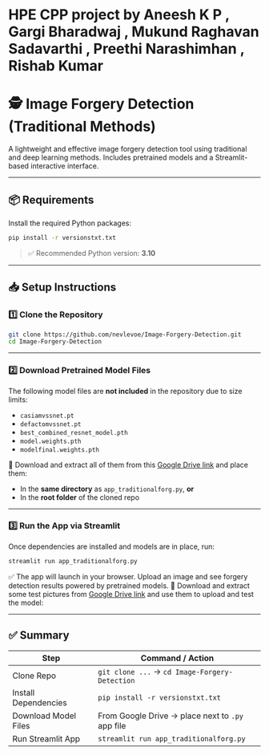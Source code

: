 # HPE CPP project by Aneesh K P , Gargi Bharadwaj , Mukund Raghavan Sadavarthi , Preethi Narashimhan , Rishab Kumar
# 🕵️ Image Forgery Detection (Traditional Methods)

A lightweight and effective image forgery detection tool using traditional and deep learning methods. Includes pretrained models and a Streamlit-based interactive interface.

---

## 📦 Requirements

Install the required Python packages:

```bash
pip install -r versionstxt.txt
```

> ✅ Recommended Python version: **3.10**

---

## 📥 Setup Instructions

### 1️⃣ Clone the Repository

```bash
git clone https://github.com/nevlevoe/Image-Forgery-Detection.git
cd Image-Forgery-Detection
```

---

### 2️⃣ Download Pretrained Model Files

The following model files are **not included** in the repository due to size limits:

- `casiamvssnet.pt`
- `defactomvssnet.pt`
- `best_combined_resnet_model.pth`
- `model.weights.pth`
- `modelfinal.weights.pth`

📂 Download and extract all of them from this [Google Drive link](https://drive.google.com/file/d/1CygKYYN82a3kPRgSQVfmmNoE_Kwh9QtI/view?usp=sharing) and place them:

- In the **same directory** as `app_traditionalforg.py`, **or**
- In the **root folder** of the cloned repo

---

### 3️⃣ Run the App via Streamlit

Once dependencies are installed and models are in place, run:

```bash
streamlit run app_traditionalforg.py
```

✅ The app will launch in your browser. Upload an image and see forgery detection results powered by pretrained models.
📂 Download and extract some test pictures from [Google Drive link](https://drive.google.com/file/d/1_kVoFBsQS2n6Di6FIdVxmiF8vt-sDFcW/view?usp=sharing) and use them to upload and test the model:

---

## ✅ Summary

| Step                      | Command / Action                                     |
|---------------------------|------------------------------------------------------|
| Clone Repo                | `git clone ...` → `cd Image-Forgery-Detection`       |
| Install Dependencies      | `pip install -r versionstxt.txt`                    |
| Download Model Files      | From Google Drive → place next to `.py` app file     |
| Run Streamlit App         | `streamlit run app_traditionalforg.py`              |

